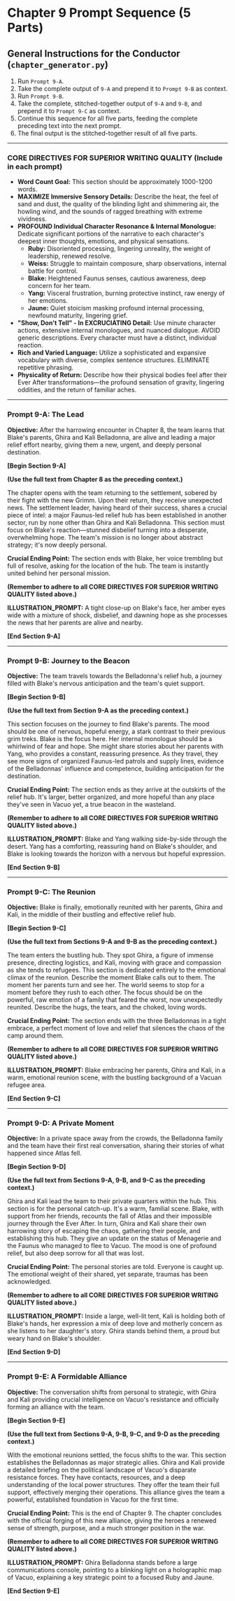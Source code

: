 # Chapter 9 Prompt Sequence (5 Parts)

## General Instructions for the Conductor (`chapter_generator.py`)

1. Run `Prompt 9-A`.
2. Take the complete output of `9-A` and prepend it to `Prompt 9-B` as context.
3. Run `Prompt 9-B`.
4. Take the complete, stitched-together output of `9-A` and `9-B`, and prepend it to `Prompt 9-C` as context.
5. Continue this sequence for all five parts, feeding the complete preceding text into the next prompt.
6. The final output is the stitched-together result of all five parts.

---

### **CORE DIRECTIVES FOR SUPERIOR WRITING QUALITY (Include in each prompt)**

* **Word Count Goal:** This section should be approximately 1000-1200 words.
* **MAXIMIZE Immersive Sensory Details:** Describe the heat, the feel of sand and dust, the quality of the blinding light and shimmering air, the howling wind, and the sounds of ragged breathing with extreme vividness.
* **PROFOUND Individual Character Resonance & Internal Monologue:** Dedicate significant portions of the narrative to each character's deepest inner thoughts, emotions, and physical sensations.
  * **Ruby:** Disoriented processing, lingering unreality, the weight of leadership, renewed resolve.
  * **Weiss:** Struggle to maintain composure, sharp observations, internal battle for control.
  * **Blake:** Heightened Faunus senses, cautious awareness, deep concern for her team.
  * **Yang:** Visceral frustration, burning protective instinct, raw energy of her emotions.
  * **Jaune:** Quiet stoicism masking profound internal processing, newfound maturity, lingering grief.
* **"Show, Don't Tell" - In EXCRUCIATING Detail:** Use minute character actions, extensive internal monologues, and nuanced dialogue. AVOID generic descriptions. Every character must have a distinct, individual reaction.
* **Rich and Varied Language:** Utilize a sophisticated and expansive vocabulary with diverse, complex sentence structures. ELIMINATE repetitive phrasing.
* **Physicality of Return:** Describe how their physical bodies feel after their Ever After transformations—the profound sensation of gravity, lingering oddities, and the return of familiar aches.

---

### **Prompt 9-A: The Lead**

**Objective:** After the harrowing encounter in Chapter 8, the team learns that Blake's parents, Ghira and Kali Belladonna, are alive and leading a major relief effort nearby, giving them a new, urgent, and deeply personal destination.

**[Begin Section 9-A]**

**(Use the full text from Chapter 8 as the preceding context.)**

The chapter opens with the team returning to the settlement, sobered by their fight with the new Grimm. Upon their return, they receive unexpected news. The settlement leader, having heard of their success, shares a crucial piece of intel: a major Faunus-led relief hub has been established in another sector, run by none other than Ghira and Kali Belladonna. This section must focus on Blake's reaction—stunned disbelief turning into a desperate, overwhelming hope. The team's mission is no longer about abstract strategy; it's now deeply personal.

**Crucial Ending Point:** The section ends with Blake, her voice trembling but full of resolve, asking for the location of the hub. The team is instantly united behind her personal mission.

**(Remember to adhere to all CORE DIRECTIVES FOR SUPERIOR WRITING QUALITY listed above.)**

**ILLUSTRATION_PROMPT:** A tight close-up on Blake's face, her amber eyes wide with a mixture of shock, disbelief, and dawning hope as she processes the news that her parents are alive and nearby.

**[End Section 9-A]**

---

### **Prompt 9-B: Journey to the Beacon**

**Objective:** The team travels towards the Belladonna's relief hub, a journey filled with Blake's nervous anticipation and the team's quiet support.

**[Begin Section 9-B]**

**(Use the full text from Section 9-A as the preceding context.)**

This section focuses on the journey to find Blake's parents. The mood should be one of nervous, hopeful energy, a stark contrast to their previous grim treks. Blake is the focus here. Her internal monologue should be a whirlwind of fear and hope. She might share stories about her parents with Yang, who provides a constant, reassuring presence. As they travel, they see more signs of organized Faunus-led patrols and supply lines, evidence of the Belladonnas' influence and competence, building anticipation for the destination.

**Crucial Ending Point:** The section ends as they arrive at the outskirts of the relief hub. It's larger, better organized, and more hopeful than any place they've seen in Vacuo yet, a true beacon in the wasteland.

**(Remember to adhere to all CORE DIRECTIVES FOR SUPERIOR WRITING QUALITY listed above.)**

**ILLUSTRATION_PROMPT:** Blake and Yang walking side-by-side through the desert. Yang has a comforting, reassuring hand on Blake's shoulder, and Blake is looking towards the horizon with a nervous but hopeful expression.

**[End Section 9-B]**

---

### **Prompt 9-C: The Reunion**

**Objective:** Blake is finally, emotionally reunited with her parents, Ghira and Kali, in the middle of their bustling and effective relief hub.

**[Begin Section 9-C]**

**(Use the full text from Sections 9-A and 9-B as the preceding context.)**

The team enters the bustling hub. They spot Ghira, a figure of immense presence, directing logistics, and Kali, moving with grace and compassion as she tends to refugees. This section is dedicated entirely to the emotional climax of the reunion. Describe the moment Blake calls out to them. The moment her parents turn and see her. The world seems to stop for a moment before they rush to each other. The focus should be on the powerful, raw emotion of a family that feared the worst, now unexpectedly reunited. Describe the hugs, the tears, and the choked, loving words.

**Crucial Ending Point:** The section ends with the three Belladonnas in a tight embrace, a perfect moment of love and relief that silences the chaos of the camp around them.

**(Remember to adhere to all CORE DIRECTIVES FOR SUPERIOR WRITING QUALITY listed above.)**

**ILLUSTRATION_PROMPT:** Blake embracing her parents, Ghira and Kali, in a warm, emotional reunion scene, with the bustling background of a Vacuan refugee area.

**[End Section 9-C]**

---

### **Prompt 9-D: A Private Moment**

**Objective:** In a private space away from the crowds, the Belladonna family and the team have their first real conversation, sharing their stories of what happened since Atlas fell.

**[Begin Section 9-D]**

**(Use the full text from Sections 9-A, 9-B, and 9-C as the preceding context.)**

Ghira and Kali lead the team to their private quarters within the hub. This section is for the personal catch-up. It's a warm, familial scene. Blake, with support from her friends, recounts the fall of Atlas and their impossible journey through the Ever After. In turn, Ghira and Kali share their own harrowing story of escaping the chaos, gathering their people, and establishing this hub. They give an update on the status of Menagerie and the Faunus who managed to flee to Vacuo. The mood is one of profound relief, but also deep sorrow for all that was lost.

**Crucial Ending Point:** The personal stories are told. Everyone is caught up. The emotional weight of their shared, yet separate, traumas has been acknowledged.

**(Remember to adhere to all CORE DIRECTIVES FOR SUPERIOR WRITING QUALITY listed above.)**

**ILLUSTRATION_PROMPT:** Inside a large, well-lit tent, Kali is holding both of Blake's hands, her expression a mix of deep love and motherly concern as she listens to her daughter's story. Ghira stands behind them, a proud but weary hand on Blake's shoulder.

**[End Section 9-D]**

---

### **Prompt 9-E: A Formidable Alliance**

**Objective:** The conversation shifts from personal to strategic, with Ghira and Kali providing crucial intelligence on Vacuo's resistance and officially forming an alliance with the team.

**[Begin Section 9-E]**

**(Use the full text from Sections 9-A, 9-B, 9-C, and 9-D as the preceding context.)**

With the emotional reunions settled, the focus shifts to the war. This section establishes the Belladonnas as major strategic allies. Ghira and Kali provide a detailed briefing on the political landscape of Vacuo's disparate resistance forces. They have contacts, resources, and a deep understanding of the local power structures. They offer the team their full support, effectively merging their operations. This alliance gives the team a powerful, established foundation in Vacuo for the first time.

**Crucial Ending Point:** This is the end of Chapter 9. The chapter concludes with the official forging of this new alliance, giving the heroes a renewed sense of strength, purpose, and a much stronger position in the war.

**(Remember to adhere to all CORE DIRECTIVES FOR SUPERIOR WRITING QUALITY listed above.)**

**ILLUSTRATION_PROMPT:** Ghira Belladonna stands before a large communications console, pointing to a blinking light on a holographic map of Vacuo, explaining a key strategic point to a focused Ruby and Jaune.

**[End Section 9-E]**

